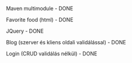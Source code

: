 ﻿Maven multimodule - DONE

Favorite food (html) - DONE

JQuery - DONE

Blog (szerver és kliens oldali validálással) - DONE

Login (CRUD validálás nélkül) - DONE
